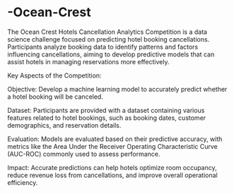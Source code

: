 # -Ocean-Crest
The Ocean Crest Hotels Cancellation Analytics Competition is a data science challenge focused on predicting hotel booking cancellations. Participants analyze booking data to identify patterns and factors influencing cancellations, aiming to develop predictive models that can assist hotels in managing reservations more effectively.

Key Aspects of the Competition:

Objective: Develop a machine learning model to accurately predict whether a hotel booking will be canceled.

Dataset: Participants are provided with a dataset containing various features related to hotel bookings, such as booking dates, customer demographics, and reservation details.

Evaluation: Models are evaluated based on their predictive accuracy, with metrics like the Area Under the Receiver Operating Characteristic Curve (AUC-ROC) commonly used to assess performance.

Impact: Accurate predictions can help hotels optimize room occupancy, reduce revenue loss from cancellations, and improve overall operational efficiency.
